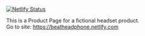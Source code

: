[![Netlify Status](https://api.netlify.com/api/v1/badges/6f70f37a-4024-4b19-870d-ce060a66596c/deploy-status)](https://app.netlify.com/sites/beatheadphone/deploys)

This is a Product Page for a fictional headset product.  
Go to site: https://beatheadphone.netlify.com